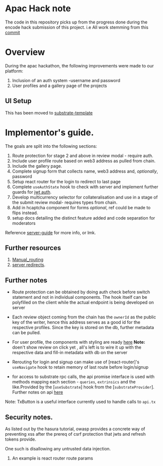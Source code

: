 # Apac Hack note

The code in this repository picks up from the progress done during the encode hack submission of this project.
i.e All work stemming from this [commit](https://github.com/chocolatenetwork/apac-ui/commit/492089a45fd9f682d10c3b9168387aa17f5e063c)

# Overview

During the apac hackathon, the following improvements were made to our platform:

1. Inclusion of an auth system -username and password
2. User profiles and a gallery page of the projects

## UI Setup

This has been moved to [substrate-template](./substrate-template.md)

# Implementor's guide.

The goals are split into the following sections:

1. Route protection for stage 2 and above in review modal - require auth.
2. Include user profile route based on web3 address as pulled from chain.
3. Include the gallery page.
4. Complete signup form that collects name, web3 address and, _optionally_, password
5. Setup react router for the login to redirect to last page
6. Complete `useAuthState` hook to check with server and implement further guards for [jwt auth](https://www.youtube.com/watch?v=iD49_NIQ-R4).
7. Develop multicurrency selector for collateralisation and use in a stage of the submit review modal- requires types from chain.
8. Add in hcaptcha component for forms _optional_, ref could be made to flips instead.
9. setup docs detailing the distinct feature added and code separation for moderators

Reference [server-guide](./auth-server/README.md#%20Implementor's%20guide.) for more info, or lmk.

## Further resources

1. [Manual_routing](https://github.com/remix-run/react-router/tree/main/examples/auth)
2. [server redirects](https://stackoverflow.com/a/43213567/16071410).

## Further notes

- Route protection can be obtained by doing auth check before switch statement and not in individual components. The hook itself can be polyfilled on the client while the actual endpoint is being developed on server
- Each review object coming from the chain has the `ownerId` as the public key of the writer, hence this address serves as a good id for the respective profiles. Since the key is stored on the db, further metadata can be pulled.
- For user profile, the components with styling are ready [here](https://github.com/tobechi00/jade) **Note:** doen't show review on click yet , all's left is to wire it up with the respective data and fill-in metadata with db on the server

- Rerouting for login and signup can make use of [react-router]'s `useNavigate` hook to retain memory of last route before login/signup

- for access to substrate rpc calls, the api promise interface is used with methods mapping each section - `queries`, `extrinsics` and the like.Provided by the [`useSubstrate`] hook from the [`substrateProvider`]. Further notes on api [here](./substrate-template.md#%20useSubstrate%20Custom%20Hook)

Note: TxButton is a useful interface currently used to handle calls to `api.tx`

## Security notes.

As listed out by the hasura tutorial, owasp provides a concrete way of preventing xss after the prereq of csrf protection that jwts and refresh tokens provide.

One such is disallowing any untrusted data injection.

1. An example is react router route params
